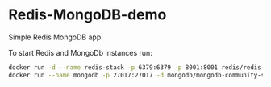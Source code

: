 # Redis-MongoDB-demo

Simple Redis MongoDB app.

To start Redis and MongoDb instances run:

```bash
docker run -d --name redis-stack -p 6379:6379 -p 8001:8001 redis/redis-stack:latest
docker run --name mongodb -p 27017:27017 -d mongodb/mongodb-community-server:latest
